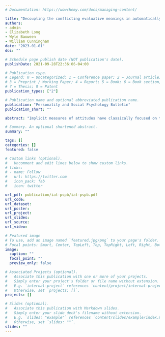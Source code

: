 ```yaml
---
# Documentation: https://wowchemy.com/docs/managing-content/

title: "Decoupling the conflicting evaluative meanings in automatically activated race-based associations"
authors:
- admin
- Elizabeth Long
- Wyle Baoween
- William Cunningham
date: "2023-01-01"
doi: ""

# Schedule page publish date (NOT publication's date).
publishDate: 2021-09-28T22:36:06-04:00

# Publication type.
# Legend: 0 = Uncategorized; 1 = Conference paper; 2 = Journal article;
# 3 = Preprint / Working Paper; 4 = Report; 5 = Book; 6 = Book section;
# 7 = Thesis; 8 = Patent
publication_types: ["2"]

# Publication name and optional abbreviated publication name.
publication: "Personality and Social Psychology Bulletin"
publication_short: ""

abstract: "Implicit measures of attitudes have classically focused on the association between a social group and generalized valence, but debate exists surrounding how these associations arise and what they can tell us about beliefs and attitudes. Here, we suggest that representations of oppression, which relate positively to implicitly measured prejudice but negatively to explicitly measured prejudice, can serve to decrease the predictive validity of implicit measures through statistical suppression. We had participants complete a Black–White implicit association test (IAT) and an IAT measuring representations of oppression, and find that oppression-related representations statistically suppress the relation between IAT scores and explicit attitudes, such that accounting for these representations increases the total amount of variance explained by implicit measures. We discuss the implications of this work both for practical matters around use of the IAT and for theoretical debates on the conceptualization of valence in implicit attitudes."

# Summary. An optional shortened abstract.
summary: ""

tags: []
categories: []
featured: false

# Custom links (optional).
#   Uncomment and edit lines below to show custom links.
# links:
# - name: Follow
#   url: https://twitter.com
#   icon_pack: fab
#   icon: twitter

url_pdf: publication/iat-pspb/iat-pspb.pdf
url_code:
url_dataset:
url_poster:
url_project:
url_slides:
url_source:
url_video:

# Featured image
# To use, add an image named `featured.jpg/png` to your page's folder. 
# Focal points: Smart, Center, TopLeft, Top, TopRight, Left, Right, BottomLeft, Bottom, BottomRight.
image:
  caption: ""
  focal_point: ""
  preview_only: false

# Associated Projects (optional).
#   Associate this publication with one or more of your projects.
#   Simply enter your project's folder or file name without extension.
#   E.g. `internal-project` references `content/project/internal-project/index.md`.
#   Otherwise, set `projects: []`.
projects: []

# Slides (optional).
#   Associate this publication with Markdown slides.
#   Simply enter your slide deck's filename without extension.
#   E.g. `slides: "example"` references `content/slides/example/index.md`.
#   Otherwise, set `slides: ""`.
slides: ""
---
```

